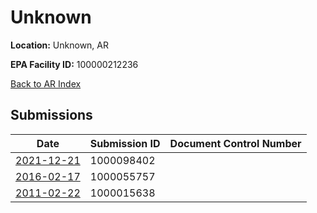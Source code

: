 # Unknown

**Location:** Unknown, AR

**EPA Facility ID:** 100000212236

[Back to AR Index](../../index.md)

## Submissions

| Date | Submission ID | Document Control Number |
|------|--------------|-------------------------|
| [2021-12-21](submissions/1000098402.md) | 1000098402 |  |
| [2016-02-17](submissions/1000055757.md) | 1000055757 |  |
| [2011-02-22](submissions/1000015638.md) | 1000015638 |  |
